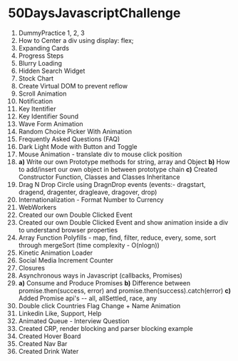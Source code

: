 # 50DaysJavascriptChallenge

1) DummyPractice 1, 2, 3
2) How to Center a div using display: flex;
3) Expanding Cards
4) Progress Steps
5) Blurry Loading
6) Hidden Search Widget
7) Stock Chart
8) Create Virtual DOM to prevent reflow
9) Scroll Animation
10) Notification
11) Key Itentifier
12) Key Identifier Sound
13) Wave Form Animation
14) Random Choice Picker With Animation
15) Frequently Asked Questions (FAQ)
16) Dark Light Mode with Button and Toggle
17) Mouse Animation - translate div to mouse click position
18) **a)** Write our own Prototype methods for string, array and Object
    **b)**  How to add/insert our own object in between prototype chain
    **c)** Created Constructor Function, Classes and Classes Inheritance
19) Drag N Drop Circle using DragnDrop events (events:- dragstart, dragend, dragenter, dragleave, dragover, drop)
20) Internationalization - Format Number to Currency
21) WebWorkers
22) Created our own Double Clicked Event
23) Created our own Double Clicked Event and show animation inside a div to understand browser properties
24) Array Function Polyfills - map, find, filter, reduce, every, some, sort through mergeSort (time complexity - O(nlogn))
25) Kinetic Animation Loader
26) Social Media Increment Counter
27) Closures
28) Asynchronous ways in Javascript (callbacks, Promises)
29) **a)** Consume and Produce Promises
    **b)** Difference between promise.then(success, error) and promise.then(success).catch(error)
    **c)** Added Promise api's -- all, allSettled, race, any
30) Double click Countries Flag Change + Name Animation
31) Linkedin Like, Support, Help
32) Animated Queue - Interview Question
33) Created CRP, render blocking and parser blocking example
34) Created Hover Board
35) Created Nav Bar
36) Created Drink Water
